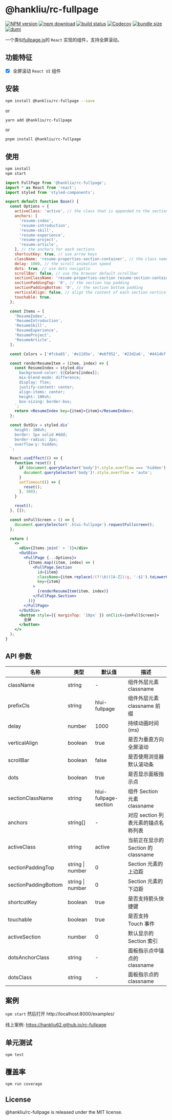 # @hankliu/rc-fullpage

[![NPM version][npm-image]][npm-url] [![npm download][download-image]][download-url] [![build status][github-actions-image]][github-actions-url] [![Codecov][codecov-image]][codecov-url] [![bundle size][bundlephobia-image]][bundlephobia-url] [![dumi][dumi-image]][dumi-url]

[npm-image]: http://img.shields.io/npm/v/rc-fullpage.svg?style=flat-square
[npm-url]: https://www.npmjs.com/package/@hankliu/rc-fullpage
[travis-image]: https://img.shields.io/travis/hankliu62/rc-fullpage/master?style=flat-square
[github-actions-image]: https://github.com/hankliu62/rc-fullpage/workflows/CI/badge.svg
[github-actions-url]: https://github.com/hankliu62/rc-fullpage/actions
[codecov-image]: https://img.shields.io/codecov/c/github/hankliu62/rc-fullpage/master.svg?style=flat-square
[codecov-url]: https://app.codecov.io/gh/hankliu62/rc-fullpage
[download-image]: https://img.shields.io/npm/dm/@hankliu/rc-fullpage.svg?style=flat-square
[download-url]: https://npmjs.org/package/@hankliu/rc-fullpage
[bundlephobia-url]: https://bundlephobia.com/package/@hankliu/rc-fullpage
[bundlephobia-image]: https://badgen.net/bundlephobia/minzip/@hankliu/rc-fullpage
[dumi-url]: https://github.com/umijs/dumi
[dumi-image]: https://img.shields.io/badge/docs%20by-dumi-blue?style=flat-square

一个类似[fullpage.js](https://github.com/alvarotrigo/fullPage.js)的 `React` 实现的组件，支持全屏滚动。

## 功能特征

- [x] 全屏滚动 `React UI` 组件

## 安装

```bash
npm install @hankliu/rc-fullpage --save
```

or

```bash
yarn add @hankliu/rc-fullpage
```

or

```bash
pnpm install @hankliu/rc-fullpage
```

## 使用

```bash
npm install
npm start
```

```jsx
import FullPage from '@hankliu/rc-fullpage';
import * as React from 'react';
import styled from 'styled-components';

export default function Base() {
  const Options = {
    activeClass: 'active', // the class that is appended to the sections links
    anchors: [
      'resume-index',
      'resume-introduction',
      'resume-skill',
      'resume-experience',
      'resume-project',
      'resume-article',
    ], // the anchors for each sections
    shortcutKey: true, // use arrow keys
    className: 'resume-properties-section-container', // the class name for the section container
    delay: 1000, // the scroll animation speed
    dots: true, // use dots navigatio
    scrollBar: false, // use the browser default scrollbar
    sectionClassName: 'resume-properties-section resume-section-container', // the section class name
    sectionPaddingTop: '0', // the section top padding
    sectionPaddingBottom: '0', // the section bottom padding
    verticalAlign: false, // align the content of each section vertical
    touchable: true,
  };

  const Items = [
    'ResumeIndex',
    'ResumeIntroduction',
    'ResumeSkill',
    'ResumeExperience',
    'ResumeProject',
    'ResumeArticle',
  ];

  const Colors = ['#fcba85', '#e1105e', '#e6f952', '#23d2a6', '#4414bf', '#2899aa'];

  const renderResumeItem = (item, index) => {
    const ResumeIndex = styled.div`
      background-color: ${Colors[index]};
      mix-blend-mode: difference;
      display: flex;
      justify-content: center;
      align-items: center;
      height: 100vh;
      box-sizing: border-box;
    `;
    return <ResumeIndex key={item}>{item}</ResumeIndex>;
  };

  const OutDiv = styled.div`
    height: 100vh;
    border: 1px solid #ddd;
    border-radius: 2px;
    overflow-y: hidden;
  `;

  React.useEffect(() => {
    function reset() {
      if (document.querySelector('body')!.style.overflow === 'hidden') {
        document.querySelector('body')!.style.overflow = 'auto';
      }
      setTimeout(() => {
        reset();
      }, 300);
    }

    reset();
  }, []);

  const onFullScreen = () => {
    document.querySelector('.hlui-fullpage').requestFullscreen();
  };

  return (
    <>
      <div>{Items.join(' > ')}</div>
      <OutDiv>
        <FullPage {...Options}>
          {Items.map((item, index) => (
            <FullPage.Section
              id={item}
              className={item.replace(/(?!\b)([A-Z])/g, '-$1').toLowerCase()}
              key={item}
            >
              {renderResumeItem(item, index)}
            </FullPage.Section>
          ))}
        </FullPage>
      </OutDiv>
      <button style={{ marginTop: '10px' }} onClick={onFullScreen}>
        全屏
      </button>
    </>
  );
}
```

## API 参数

| 名称 | 类型 | 默认值 | 描述 |
| --- | --- | --- | --- |
| className | string | - | 组件外层元素 classname |
| prefixCls | string | hlui-fullpage | 组件外层元素 classname 前缀 |
| delay | number | 1000 | 持续动画时间(ms) |
| verticalAlign | boolean | true | 是否为垂直方向全屏滚动 |
| scrollBar | boolean | false | 是否使用浏览器默认滚动条 |
| dots | boolean | true | 是否显示面板指示点 |
| sectionClassName | string | hlui-fullpage-section | 组件 Section 元素 classname |
| anchors | string[] | - | 对应 section 列表元素的锚点名称列表 |
| activeClass | string | active | 当前正在显示的 Section 的 classname |
| sectionPaddingTop | string \| number | 0 | Section 元素的上边距 |
| sectionPaddingBottom | string \| number | 0 | Section 元素的下边距 |
| shortcutKey | boolean | true | 是否支持箭头快捷键 |
| touchable | boolean | true | 是否支持 Touch 事件 |
| activeSection | number | 0 | 默认显示的 Section 索引 |
| dotsAnchorClass | string | - | 面板指示点中锚点的 classname |
| dotsClass | string | - | 面板指示点的 classname |

## 案例

`npm start` 然后打开 http://localhost:8000/examples/

线上案例: https://hankliu62.github.io/rc-fullpage

## 单元测试

```
npm test
```

## 覆盖率

```
npm run coverage
```

## License

@hankliu/rc-fullpage is released under the MIT license.
